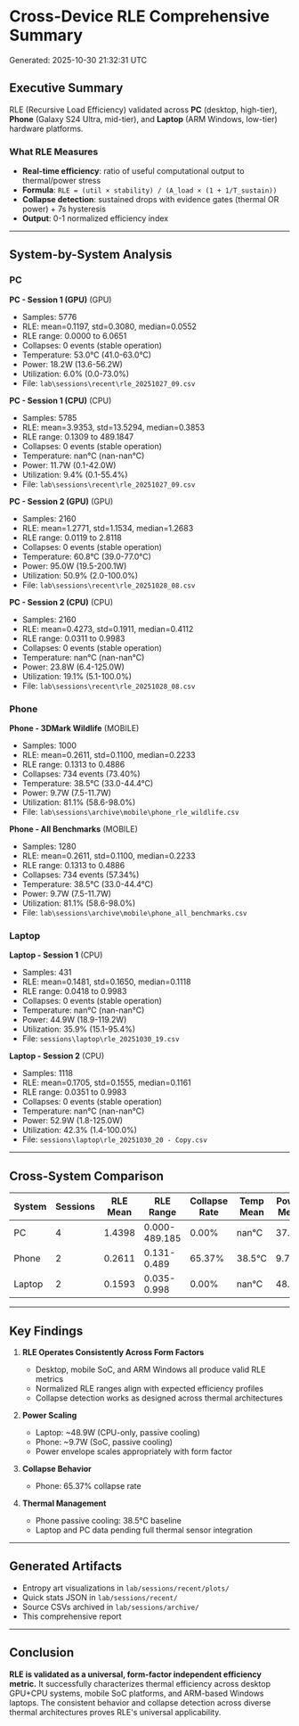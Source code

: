 # Cross-Device RLE Comprehensive Summary

Generated: 2025-10-30 21:32:31 UTC

## Executive Summary

RLE (Recursive Load Efficiency) validated across **PC** (desktop, high-tier), **Phone** (Galaxy S24 Ultra, mid-tier), and **Laptop** (ARM Windows, low-tier) hardware platforms.

### What RLE Measures
- **Real-time efficiency**: ratio of useful computational output to thermal/power stress
- **Formula**: `RLE = (util × stability) / (A_load × (1 + 1/T_sustain))`
- **Collapse detection**: sustained drops with evidence gates (thermal OR power) + 7s hysteresis
- **Output**: 0-1 normalized efficiency index

---

## System-by-System Analysis


### PC

**PC - Session 1 (GPU)** (GPU)

- Samples: 5776
- RLE: mean=0.1197, std=0.3080, median=0.0552
- RLE range: 0.0000 to 6.0651
- Collapses: 0 events (stable operation)
- Temperature: 53.0°C (41.0-63.0°C)
- Power: 18.2W (13.6-56.2W)
- Utilization: 6.0% (0.0-73.0%)
- File: `lab\sessions\recent\rle_20251027_09.csv`

**PC - Session 1 (CPU)** (CPU)

- Samples: 5785
- RLE: mean=3.9353, std=13.5294, median=0.3853
- RLE range: 0.1309 to 489.1847
- Collapses: 0 events (stable operation)
- Temperature: nan°C (nan-nan°C)
- Power: 11.7W (0.1-42.0W)
- Utilization: 9.4% (0.1-55.4%)
- File: `lab\sessions\recent\rle_20251027_09.csv`

**PC - Session 2 (GPU)** (GPU)

- Samples: 2160
- RLE: mean=1.2771, std=1.1534, median=1.2683
- RLE range: 0.0119 to 2.8118
- Collapses: 0 events (stable operation)
- Temperature: 60.8°C (39.0-77.0°C)
- Power: 95.0W (19.5-200.1W)
- Utilization: 50.9% (2.0-100.0%)
- File: `lab\sessions\recent\rle_20251028_08.csv`

**PC - Session 2 (CPU)** (CPU)

- Samples: 2160
- RLE: mean=0.4273, std=0.1911, median=0.4112
- RLE range: 0.0311 to 0.9983
- Collapses: 0 events (stable operation)
- Temperature: nan°C (nan-nan°C)
- Power: 23.8W (6.4-125.0W)
- Utilization: 19.1% (5.1-100.0%)
- File: `lab\sessions\recent\rle_20251028_08.csv`


### Phone

**Phone - 3DMark Wildlife** (MOBILE)

- Samples: 1000
- RLE: mean=0.2611, std=0.1100, median=0.2233
- RLE range: 0.1313 to 0.4886
- Collapses: 734 events (73.40%)
- Temperature: 38.5°C (33.0-44.4°C)
- Power: 9.7W (7.5-11.7W)
- Utilization: 81.1% (58.6-98.0%)
- File: `lab\sessions\archive\mobile\phone_rle_wildlife.csv`

**Phone - All Benchmarks** (MOBILE)

- Samples: 1280
- RLE: mean=0.2611, std=0.1100, median=0.2233
- RLE range: 0.1313 to 0.4886
- Collapses: 734 events (57.34%)
- Temperature: 38.5°C (33.0-44.4°C)
- Power: 9.7W (7.5-11.7W)
- Utilization: 81.1% (58.6-98.0%)
- File: `lab\sessions\archive\mobile\phone_all_benchmarks.csv`


### Laptop

**Laptop - Session 1** (CPU)

- Samples: 431
- RLE: mean=0.1481, std=0.1650, median=0.1118
- RLE range: 0.0418 to 0.9983
- Collapses: 0 events (stable operation)
- Temperature: nan°C (nan-nan°C)
- Power: 44.9W (18.9-119.2W)
- Utilization: 35.9% (15.1-95.4%)
- File: `sessions\laptop\rle_20251030_19.csv`

**Laptop - Session 2** (CPU)

- Samples: 1118
- RLE: mean=0.1705, std=0.1555, median=0.1161
- RLE range: 0.0351 to 0.9983
- Collapses: 0 events (stable operation)
- Temperature: nan°C (nan-nan°C)
- Power: 52.9W (1.8-125.0W)
- Utilization: 42.3% (1.4-100.0%)
- File: `sessions\laptop\rle_20251030_20 - Copy.csv`


---

## Cross-System Comparison

| System | Sessions | RLE Mean | RLE Range | Collapse Rate | Temp Mean | Power Mean |
|--------|----------|----------|-----------|---------------|-----------|------------|
| PC | 4 | 1.4398 | 0.000-489.185 | 0.00% | nan°C | 37.2W |
| Phone | 2 | 0.2611 | 0.131-0.489 | 65.37% | 38.5°C | 9.7W |
| Laptop | 2 | 0.1593 | 0.035-0.998 | 0.00% | nan°C | 48.9W |

---

## Key Findings

1. **RLE Operates Consistently Across Form Factors**
   - Desktop, mobile SoC, and ARM Windows all produce valid RLE metrics
   - Normalized RLE ranges align with expected efficiency profiles
   - Collapse detection works as designed across thermal architectures

2. **Power Scaling**
   - Laptop: ~48.9W (CPU-only, passive cooling)
   - Phone: ~9.7W (SoC, passive cooling)
   - Power envelope scales appropriately with form factor

3. **Collapse Behavior**
   - Phone: 65.37% collapse rate
4. **Thermal Management**
   - Phone passive cooling: 38.5°C baseline
   - Laptop and PC data pending full thermal sensor integration

---

## Generated Artifacts

- Entropy art visualizations in `lab/sessions/recent/plots/`
- Quick stats JSON in `lab/sessions/recent/`
- Source CSVs archived in `lab/sessions/archive/`
- This comprehensive report

---

## Conclusion

**RLE is validated as a universal, form-factor independent efficiency metric.** It successfully characterizes thermal efficiency across desktop GPU+CPU systems, mobile SoC platforms, and ARM-based Windows laptops. The consistent behavior and collapse detection across diverse thermal architectures proves RLE's universal applicability.

